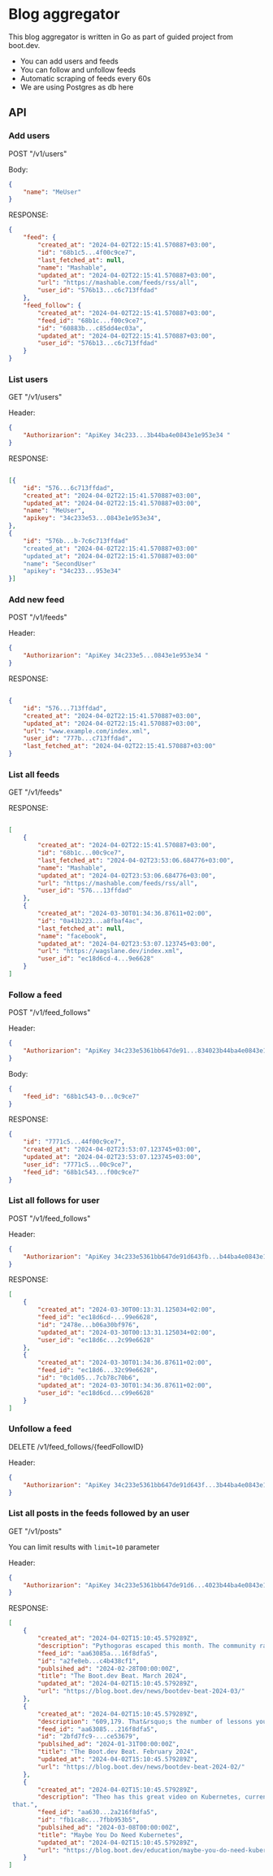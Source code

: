 # Blog aggregator

This blog aggregator is written in Go as part of guided project from boot.dev.

- You can add users and feeds
- You can follow and unfollow feeds
- Automatic scraping of feeds every 60s
- We are using Postgres as db here

## API

### Add users

POST "/v1/users"

Body:
```json
{
    "name": "MeUser"
}
```

RESPONSE:

```json
{
    "feed": {
        "created_at": "2024-04-02T22:15:41.570887+03:00",
        "id": "68b1c5...4f00c9ce7",
        "last_fetched_at": null,
        "name": "Mashable",
        "updated_at": "2024-04-02T22:15:41.570887+03:00",
        "url": "https://mashable.com/feeds/rss/all",
        "user_id": "576b13...c6c713ffdad"
    },
    "feed_follow": {
        "created_at": "2024-04-02T22:15:41.570887+03:00",
        "feed_id": "68b1c...f00c9ce7",
        "id": "60883b...c85dd4ec03a",
        "updated_at": "2024-04-02T22:15:41.570887+03:00",
        "user_id": "576b13...c6c713ffdad"
    }
}
```
### List users

GET "/v1/users"

Header:
```json
{
    "Authorizarion": "ApiKey 34c233...3b44ba4e0843e1e953e34 "
}
```

RESPONSE:

```json

[{
    "id": "576...6c713ffdad",
    "created_at": "2024-04-02T22:15:41.570887+03:00", 
    "updated_at": "2024-04-02T22:15:41.570887+03:00", 
    "name": "MeUser",
    "apikey": "34c233e53...0843e1e953e34",
},
{
    "id": "576b...b-7c6c713ffdad"
    "created_at": "2024-04-02T22:15:41.570887+03:00" 
    "updated_at": "2024-04-02T22:15:41.570887+03:00" 
    "name": "SecondUser"
    "apikey": "34c233...953e34"
}]
```
### Add new feed

POST "/v1/feeds"

Header:
```json
{
    "Authorizarion": "ApiKey 34c233e5...0843e1e953e34 "
}
```

RESPONSE:

```json

{
    "id": "576...713ffdad",
    "created_at": "2024-04-02T22:15:41.570887+03:00",
    "updated_at": "2024-04-02T22:15:41.570887+03:00",
    "url": "www.example.com/index.xml",
    "user_id": "777b...c713ffdad",
    "last_fetched_at": "2024-04-02T22:15:41.570887+03:00" 
}
```
### List all feeds

GET "/v1/feeds"

RESPONSE:

```json

[
    {
        "created_at": "2024-04-02T22:15:41.570887+03:00",
        "id": "68b1c...00c9ce7",
        "last_fetched_at": "2024-04-02T23:53:06.684776+03:00",
        "name": "Mashable",
        "updated_at": "2024-04-02T23:53:06.684776+03:00",
        "url": "https://mashable.com/feeds/rss/all",
        "user_id": "576...13ffdad"
    },
    {
        "created_at": "2024-03-30T01:34:36.87611+02:00",
        "id": "0a41b223...a8fbaf4ac",
        "last_fetched_at": null,
        "name": "facebook",
        "updated_at": "2024-04-02T23:53:07.123745+03:00",
        "url": "https://wagslane.dev/index.xml",
        "user_id": "ec18d6cd-4...9e6628"
    }
]
```
### Follow a feed

POST "/v1/feed_follows"

Header:
```json
{
    "Authorizarion": "ApiKey 34c233e5361bb647de91...834023b44ba4e0843e1e953e34 "
}
```

Body:
```json
{
    "feed_id": "68b1c543-0...0c9ce7"
}
```

RESPONSE:

```json
{
    "id": "7771c5...44f00c9ce7",
    "created_at": "2024-04-02T23:53:07.123745+03:00",
    "updated_at": "2024-04-02T23:53:07.123745+03:00",
    "user_id": "7771c5...00c9ce7",
    "feed_id": "68b1c543...f00c9ce7"
}
```
### List all follows for user

POST "/v1/feed_follows"

Header:
```json
{
    "Authorizarion": "ApiKey 34c233e5361bb647de91d643fb...b44ba4e0843e1e953e34 "
}
```

RESPONSE:

```json
[
    {
        "created_at": "2024-03-30T00:13:31.125034+02:00",
        "feed_id": "ec18d6cd-...99e6628",
        "id": "2478e...b06a30bf976",
        "updated_at": "2024-03-30T00:13:31.125034+02:00",
        "user_id": "ec18d6c...2c99e6628"
    },
    {
        "created_at": "2024-03-30T01:34:36.87611+02:00",
        "feed_id": "ec18d6...32c99e6628",
        "id": "0c1d05...7cb78c70b6",
        "updated_at": "2024-03-30T01:34:36.87611+02:00",
        "user_id": "ec18d6cd...c99e6628"
    }
]
```
### Unfollow a feed

DELETE /v1/feed_follows/{feedFollowID}

Header:
```json
{
    "Authorizarion": "ApiKey 34c233e5361bb647de91d643f...3b44ba4e0843e1e953e34 "
}
```

### List all posts in the feeds followed by an user

GET "/v1/posts"

You can limit results with `limit=10` parameter

Header:
```json
{
    "Authorizarion": "ApiKey 34c233e5361bb647de91d6...4023b44ba4e0843e1e953e34 "
}
```

RESPONSE:

```json
[
    {
        "created_at": "2024-04-02T15:10:45.579289Z",
        "description": "Pythogoras escaped this month. The community rallied against the Serpent God, and while he was wounded and beaten back, he escaped.",
        "feed_id": "aa63085a...16f8dfa5",
        "id": "a2fe8eb...c4b438cf1",
        "publsihed_ad": "2024-02-28T00:00:00Z",
        "title": "The Boot.dev Beat. March 2024",
        "updated_at": "2024-04-02T15:10:45.579289Z",
        "url": "https://blog.boot.dev/news/bootdev-beat-2024-03/"
    },
    {
        "created_at": "2024-04-02T15:10:45.579289Z",
        "description": "609,179. That&rsquo;s the number of lessons you crazy folks have completed on Boot.dev in the last 30 days.",
        "feed_id": "aa63085...216f8dfa5",
        "id": "2bfd7fc9-...ce53679",
        "publsihed_ad": "2024-01-31T00:00:00Z",
        "title": "The Boot.dev Beat. February 2024",
        "updated_at": "2024-04-02T15:10:45.579289Z",
        "url": "https://blog.boot.dev/news/bootdev-beat-2024-02/"
    },
    {
        "created_at": "2024-04-02T15:10:45.579289Z",
        "description": "Theo has this great video on Kubernetes, currently titled &ldquo;You Don&rsquo;t Need Kubernetes&rdquo;. I&rsquo;m a Kubernetes enjoyer, but I&rsquo;m not here to argue about
 that.",
        "feed_id": "aa630...2a216f8dfa5",
        "id": "fb1ca8c...7fbb953b5",
        "publsihed_ad": "2024-03-08T00:00:00Z",
        "title": "Maybe You Do Need Kubernetes",
        "updated_at": "2024-04-02T15:10:45.579289Z",
        "url": "https://blog.boot.dev/education/maybe-you-do-need-kubernetes/"
    }
]
